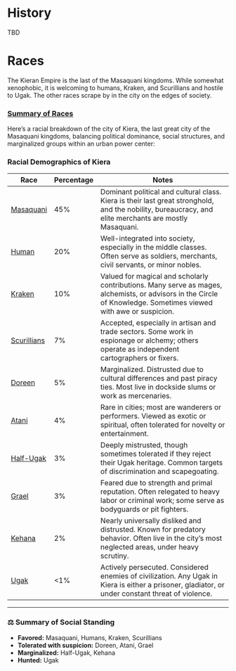 # History
TBD

# Races
The Kieran Empire is the last of the Masaquani kingdoms. While somewhat xenophobic, it is welcoming to humans, Kraken, and Scurillians and hostile to Ugak.  The other races scrape by in the city on the edges of society.
### [Summary of Races](Races/Summary%20of%20Races.md)

Here’s a racial breakdown of the city of Kiera, the last great city of the Masaquani kingdoms, balancing political dominance, social structures, and marginalized groups within an urban power center:
### **Racial Demographics of Kiera**


| **Race**                      | **Percentage** | **Notes**                                                                                                                                                        |
| ----------------------------- | -------------- | ---------------------------------------------------------------------------------------------------------------------------------------------------------------- |
| [Masaquani](Masaquani.md)     | 45%            | Dominant political and cultural class. Kiera is their last great stronghold, and the nobility, bureaucracy, and elite merchants are mostly Masaquani.            |
| [Human](Human.md)             | 20%            | Well-integrated into society, especially in the middle classes. Often serve as soldiers, merchants, civil servants, or minor nobles.                             |
| [Kraken](Kraken.md)           | 10%            | Valued for magical and scholarly contributions. Many serve as mages, alchemists, or advisors in the Circle of Knowledge. Sometimes viewed with awe or suspicion. |
| [Scurillians](Scurillians.md) | 7%             | Accepted, especially in artisan and trade sectors. Some work in espionage or alchemy; others operate as independent cartographers or fixers.                     |
| [Doreen](Doreen.md)           | 5%             | Marginalized. Distrusted due to cultural differences and past piracy ties. Most live in dockside slums or work as mercenaries.                                   |
| [Atani](Atani.md)             | 4%             | Rare in cities; most are wanderers or performers. Viewed as exotic or spiritual, often tolerated for novelty or entertainment.                                   |
| [Half-Ugak](Half-Ugak.md)     | 3%             | Deeply mistrusted, though sometimes tolerated if they reject their Ugak heritage. Common targets of discrimination and scapegoating.                             |
| [Grael](Grael.md)             | 3%             | Feared due to strength and primal reputation. Often relegated to heavy labor or criminal work; some serve as bodyguards or pit fighters.                         |
| [Kehana](Kehana.md)           | 2%             | Nearly universally disliked and distrusted. Known for predatory behavior. Often live in the city’s most neglected areas, under heavy scrutiny.                   |
| [Ugak](Ugak.md)               | <1%            | Actively persecuted. Considered enemies of civilization. Any Ugak in Kiera is either a prisoner, gladiator, or under constant threat of violence.                |

---
### ⚖️ **Summary of Social Standing**

- **Favored:** Masaquani, Humans, Kraken, Scurillians
- **Tolerated with suspicion:** Doreen, Atani, Grael
- **Marginalized:** Half-Ugak, Kehana
- **Hunted:** Ugak








